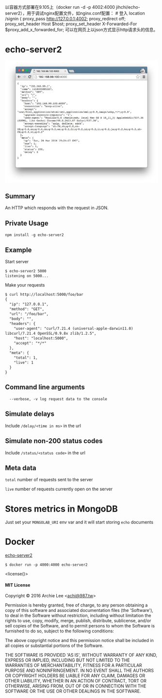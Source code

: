  以容器方式部署在9.105上（docker run -d -p 4002:4000  jihchi/echo-server2），用于调试nginx配置文件，如nginx.conf配置：
                 # 登入
                location /signin {
                        proxy_pass http://127.0.0.1:4002;
                        proxy_redirect off;
                        proxy_set_header Host $host;
                        proxy_set_header X-Forwarded-For $proxy_add_x_forwarded_for;
可以在网页上以json方式显示http请求头的信息。
 


# echo-server2

![screenshot](screenshot.jpg)

## Summary

An HTTP which responds with the request in JSON.

## Private Usage

```
npm install -g echo-server2
```

## Example

Start server
```
$ echo-server2 5000
listening on 5000...
```

Make your requests
```
$ curl http://localhost:5000/foo/bar
{
  "ip": "127.0.0.1",
  "method": "GET",
  "url": "/foo/bar",
  "body": "",
  "headers": {
    "user-agent": "curl/7.21.4 (universal-apple-darwin11.0) libcurl/7.21.4 OpenSSL/0.9.8x zlib/1.2.5",
    "host": "localhost:5000",
    "accept": "*/*"
  },
  "meta": {
    "total": 1,
    "live": 1
  }
}
```
## Command line arguments

```
  --verbose, -v log request data to the console
```

## Simulate delays

Include `/delay/<time in ms>` in the url

## Simulate non-200 status codes

Include `/status/<status code>` in the url

## Meta data

`total` number of requests sent to the server

`live` number of requests currently open on the server

# Stores metrics in MongoDB

Just set your `MONGOLAB_URI` env var and it will start storing `echo` documents

# Docker

[echo-server2](https://hub.docker.com/r/jihchi/echo-server2/)

```
$ docker run -p 4000:4000 echo-server2
```

<license()>
#### MIT License

Copyright &copy; 2016 Archie Lee &lt;achi@987.tw&gt;

Permission is hereby granted, free of charge, to any person obtaining
a copy of this software and associated documentation files (the
'Software'), to deal in the Software without restriction, including
without limitation the rights to use, copy, modify, merge, publish,
distribute, sublicense, and/or sell copies of the Software, and to
permit persons to whom the Software is furnished to do so, subject to
the following conditions:

The above copyright notice and this permission notice shall be
included in all copies or substantial portions of the Software.

THE SOFTWARE IS PROVIDED 'AS IS', WITHOUT WARRANTY OF ANY KIND,
EXPRESS OR IMPLIED, INCLUDING BUT NOT LIMITED TO THE WARRANTIES OF
MERCHANTABILITY, FITNESS FOR A PARTICULAR PURPOSE AND NONINFRINGEMENT.
IN NO EVENT SHALL THE AUTHORS OR COPYRIGHT HOLDERS BE LIABLE FOR ANY
CLAIM, DAMAGES OR OTHER LIABILITY, WHETHER IN AN ACTION OF CONTRACT,
TORT OR OTHERWISE, ARISING FROM, OUT OF OR IN CONNECTION WITH THE
SOFTWARE OR THE USE OR OTHER DEALINGS IN THE SOFTWARE.
</end>
